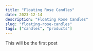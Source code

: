 ```yaml
---
title: "Floating Rose Candles"
date: 2023-12-14
description: "Floating Rose Candles"
slug: "floating-rose-candles"
tags: ["candles", "products"]
---
```


This will be the first post
